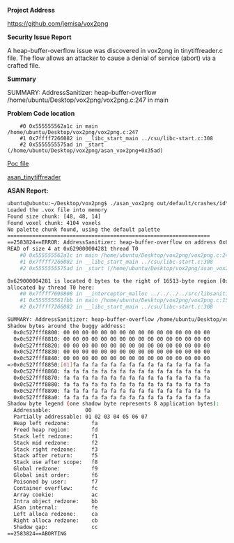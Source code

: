 **Project Address**

https://github.com/jemisa/vox2png



**Security Issue Report**

A heap-buffer-overflow issue was discovered in vox2png in tinytiffreader.c file. The flow allows an attacker to cause a denial of service (abort) via a crafted file.

**Summary**

SUMMARY: AddressSanitizer: heap-buffer-overflow /home/ubuntu/Desktop/vox2png/vox2png.c:247 in main

**Problem Code location**

```
    #0 0x555555562a1c in main /home/ubuntu/Desktop/vox2png/vox2png.c:247
    #1 0x7ffff7266082 in __libc_start_main ../csu/libc-start.c:308
    #2 0x5555555575ad in _start (/home/ubuntu/Desktop/vox2png/asan_vox2png+0x35ad)

```

[Poc file](https://github.com/10cksYiqiyinHangzhouTechnology/vox2png/blob/main/id11)

[asan_tinytiffreader](https://github.com/10cksYiqiyinHangzhouTechnology/vox2png/blob/main/asan_vox2png)

**ASAN Report:**

```bash
ubuntu@ubuntu:~/Desktop/vox2png$ ./asan_vox2png out/default/crashes/id\:000011\,sig\:11\,src\:000000+000158\,time\:115193\,execs\:9320\,op\:splice\,rep\:4 
Loaded the .vox file into memory
Found size chunk: [48, 48, 14]
Found voxel chunk: 4104 voxels
No palette chunk found, using the default palette
=================================================================
==2583824==ERROR: AddressSanitizer: heap-buffer-overflow on address 0x629000004281 at pc 0x555555562a1d bp 0x7fffffffdde0 sp 0x7fffffffddd0
READ of size 4 at 0x629000004281 thread T0
    #0 0x555555562a1c in main /home/ubuntu/Desktop/vox2png/vox2png.c:247
    #1 0x7ffff7266082 in __libc_start_main ../csu/libc-start.c:308
    #2 0x5555555575ad in _start (/home/ubuntu/Desktop/vox2png/asan_vox2png+0x35ad)

0x629000004281 is located 0 bytes to the right of 16513-byte region [0x629000000200,0x629000004281)
allocated by thread T0 here:
    #0 0x7ffff7690808 in __interceptor_malloc ../../../../src/libsanitizer/asan/asan_malloc_linux.cc:144
    #1 0x555555561fbb in main /home/ubuntu/Desktop/vox2png/vox2png.c:151
    #2 0x7ffff7266082 in __libc_start_main ../csu/libc-start.c:308

SUMMARY: AddressSanitizer: heap-buffer-overflow /home/ubuntu/Desktop/vox2png/vox2png.c:247 in main
Shadow bytes around the buggy address:
  0x0c527fff8800: 00 00 00 00 00 00 00 00 00 00 00 00 00 00 00 00
  0x0c527fff8810: 00 00 00 00 00 00 00 00 00 00 00 00 00 00 00 00
  0x0c527fff8820: 00 00 00 00 00 00 00 00 00 00 00 00 00 00 00 00
  0x0c527fff8830: 00 00 00 00 00 00 00 00 00 00 00 00 00 00 00 00
  0x0c527fff8840: 00 00 00 00 00 00 00 00 00 00 00 00 00 00 00 00
=>0x0c527fff8850:[01]fa fa fa fa fa fa fa fa fa fa fa fa fa fa fa
  0x0c527fff8860: fa fa fa fa fa fa fa fa fa fa fa fa fa fa fa fa
  0x0c527fff8870: fa fa fa fa fa fa fa fa fa fa fa fa fa fa fa fa
  0x0c527fff8880: fa fa fa fa fa fa fa fa fa fa fa fa fa fa fa fa
  0x0c527fff8890: fa fa fa fa fa fa fa fa fa fa fa fa fa fa fa fa
  0x0c527fff88a0: fa fa fa fa fa fa fa fa fa fa fa fa fa fa fa fa
Shadow byte legend (one shadow byte represents 8 application bytes):
  Addressable:           00
  Partially addressable: 01 02 03 04 05 06 07 
  Heap left redzone:       fa
  Freed heap region:       fd
  Stack left redzone:      f1
  Stack mid redzone:       f2
  Stack right redzone:     f3
  Stack after return:      f5
  Stack use after scope:   f8
  Global redzone:          f9
  Global init order:       f6
  Poisoned by user:        f7
  Container overflow:      fc
  Array cookie:            ac
  Intra object redzone:    bb
  ASan internal:           fe
  Left alloca redzone:     ca
  Right alloca redzone:    cb
  Shadow gap:              cc
==2583824==ABORTING

```
